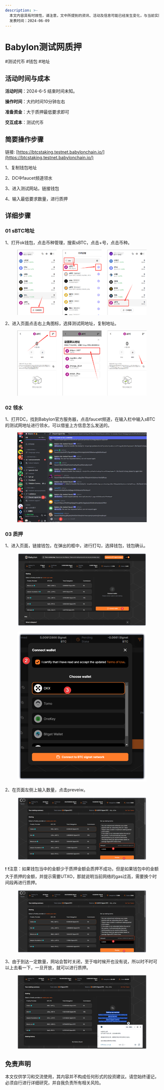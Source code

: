 ```yaml
---
description: >-
  本文内容具有时效性，请注意，文中所提到的资讯、活动及信息可能已经发生变化，与当前实际情况有所不同。我们建议您在做出任何决策之前，始终进行自主研究和验证。
  发表时间：2024-06-09
---
```


# Babylon测试网质押

\#测试代币 #钱包 #地址

## 活动时间与成本 <a href="#huo-dong-shi-jian-yu-cheng-ben" id="huo-dong-shi-jian-yu-cheng-ben"></a>

**活动时间**：2024-6-5 结束时间未知。

**操作时间**：大约时间10分钟左右

**准备资金**：大于质押最低要求即可

**交互成本**：测试代币

## 简要操作步骤 <a href="#jian-yao-cao-zuo-bu-zhou" id="jian-yao-cao-zuo-bu-zhou"></a>

链接: [https://btcstaking.testnet.babylonchain.io/](https://btcstaking.testnet.babylonchain.io/)

1、复制钱包地址

2、DC中faucet频道领水

3、进入测试网站，链接钱包

4、输入最低要求数量，进行质押

## 详细步骤 <a href="#xiang-xi-bu-zhou" id="xiang-xi-bu-zhou"></a>

### **01 sBTC地址**

1、打开ok钱包，点击币种管理，搜索sBTC，点击+号，点击币种。

<figure><img src="../.gitbook/assets/image (26).png" alt=""><figcaption></figcaption></figure>

2、进入页面点击右上角图标，选择测试网地址，复制地址。

<figure><img src="../.gitbook/assets/image (27).png" alt=""><figcaption></figcaption></figure>

### **02 领水**

1、打开DC，找到Babylon官方服务器，点击faucet频道，在输入栏中输入sBTC的测试网地址进行领水，可以借鉴上方信息怎么发送的。

<figure><img src="../.gitbook/assets/image (28).png" alt=""><figcaption></figcaption></figure>

### **03 质押**

1、进入页面，链接钱包，在弹出的框中，进行打勾，选择钱包，钱包确认。

<figure><img src="../.gitbook/assets/image (29).png" alt=""><figcaption></figcaption></figure>

<figure><img src="../.gitbook/assets/image (31).png" alt=""><figcaption></figcaption></figure>

2、在页面左侧上输入数量，点击preveiw。

<figure><img src="../.gitbook/assets/image (33).png" alt=""><figcaption></figcaption></figure>

❗ ❗注意：如果钱包当中的金额少于质押金额会质押不成功，但是如果钱包中的金额大于质押的金额，并提示需要UTXO，那就说明当前网络的gas过高，需要换个时间段再进行质押。

<figure><img src="../.gitbook/assets/image (34).png" alt=""><figcaption></figcaption></figure>

3、由于到达一定数量，网站会暂时关闭，至于啥时候开也没有说，所以时不时可以上去看一下，一旦开放，就可以进行质押。

<figure><img src="../.gitbook/assets/image (35).png" alt=""><figcaption></figcaption></figure>

## 免责声明 <a href="#mian-ze-sheng-ming" id="mian-ze-sheng-ming"></a>

本文仅供学习和交流使用，其内容并不构成任何形式的投资建议。请您始终谨记，必须自行进行详细研究，并自我负责所有相关风险。
